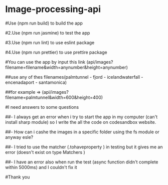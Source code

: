 # Image-processing-api

#Use (npm run build) to build the app

#2.Use (npm run jasmine) to test the app

#3.Use (npm run lint) to use eslint package

#4.Use (npm run prettier) to use prettire package

#You can use the app by input this link (api/images?filename=filename&width=anynumber&height=anynumber)

##use any of thes filenames(palmtunnel - fjord - icelandwaterfall - encenadaport - santamonica)

##for example => (api/images?filename=palmtunnel&width=600&height=400)



#I need answers to some questions

##- I always get an error when i try to start the app in my computer (can't install sharp module) so I write the all the code on codesandbox website.

##- How can i cashe the images in a specific folder using the fs module or anyway esle?

##- I tried to use the matcher (.tohaveproperty ) in testing but it gives me an error (doesn't exist on type Matchers <outputInfo>)
  
##- I have an error also when run the test (async function didn't complete within 5000ms) and I couldn't fix it
  
  
#Thank you 
